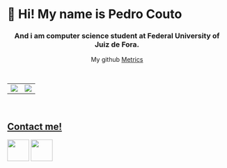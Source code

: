<!--Apresentação-->
# 👋 Hi! My name is Pedro Couto
<div align="center">
 <h3> And i am computer science student at Federal University of Juiz de Fora. </h3>
 <p> My github <a href="https://metrics.lecoq.io/about/pedrocoutof"><span class="label label-danger"> Metrics</span> </p>
</div> 

<br>

<table align="center">
  <tr>
    <td valign="center"><img src="https://github-readme-stats.vercel.app/api?username=Pedrocoutof&theme=tokyonight"/></td>
    <td valign="center"><img src="https://github-readme-stats.vercel.app/api/top-langs/?username=Pedrocoutof&theme=tokyonight"/></td>
  </tr>
</table>

<br>

<!-- Contatos-->
## Contact me!
  
[<img src="https://cdn.jsdelivr.net/gh/devicons/devicon/icons/linkedin/linkedin-original.svg" height= "50" />](https://www.linkedin.com/in/pedro-do-couto-filgueiras/)   [<img src="https://upload.wikimedia.org/wikipedia/commons/2/2e/Gmail_2020.png" height= "50" width = "50" />](mailto:pedrocouto152001@gmail.com)
